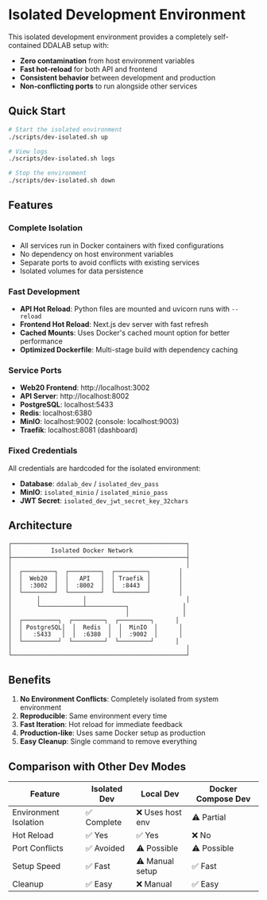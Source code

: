 # Isolated Development Environment

This isolated development environment provides a completely self-contained DDALAB setup with:

- **Zero contamination** from host environment variables
- **Fast hot-reload** for both API and frontend
- **Consistent behavior** between development and production
- **Non-conflicting ports** to run alongside other services

## Quick Start

```bash
# Start the isolated environment
./scripts/dev-isolated.sh up

# View logs
./scripts/dev-isolated.sh logs

# Stop the environment
./scripts/dev-isolated.sh down
```

## Features

### Complete Isolation
- All services run in Docker containers with fixed configurations
- No dependency on host environment variables
- Separate ports to avoid conflicts with existing services
- Isolated volumes for data persistence

### Fast Development
- **API Hot Reload**: Python files are mounted and uvicorn runs with `--reload`
- **Frontend Hot Reload**: Next.js dev server with fast refresh
- **Cached Mounts**: Uses Docker's cached mount option for better performance
- **Optimized Dockerfile**: Multi-stage build with dependency caching

### Service Ports
- **Web20 Frontend**: http://localhost:3002
- **API Server**: http://localhost:8002
- **PostgreSQL**: localhost:5433
- **Redis**: localhost:6380
- **MinIO**: localhost:9002 (console: localhost:9003)
- **Traefik**: localhost:8081 (dashboard)

### Fixed Credentials
All credentials are hardcoded for the isolated environment:
- **Database**: `ddalab_dev` / `isolated_dev_pass`
- **MinIO**: `isolated_minio` / `isolated_minio_pass`
- **JWT Secret**: `isolated_dev_jwt_secret_key_32chars`

## Architecture

```
┌─────────────────────────────────────────────────┐
│           Isolated Docker Network               │
├─────────────────────────────────────────────────┤
│                                                 │
│  ┌─────────┐  ┌─────────┐  ┌─────────┐        │
│  │  Web20  │  │   API   │  │ Traefik │        │
│  │  :3002  │  │  :8002  │  │  :8443  │        │
│  └─────────┘  └─────────┘  └─────────┘        │
│       │            │                            │
│       └────────────┴───────────┐               │
│                                │               │
│  ┌──────────┐  ┌─────────┐  ┌─────────┐      │
│  │ PostgreSQL│  │  Redis  │  │  MinIO  │      │
│  │   :5433   │  │  :6380  │  │  :9002  │      │
│  └──────────┘  └─────────┘  └─────────┘      │
│                                                 │
└─────────────────────────────────────────────────┘
```

## Benefits

1. **No Environment Conflicts**: Completely isolated from system environment
2. **Reproducible**: Same environment every time
3. **Fast Iteration**: Hot reload for immediate feedback
4. **Production-like**: Uses same Docker setup as production
5. **Easy Cleanup**: Single command to remove everything

## Comparison with Other Dev Modes

| Feature | Isolated Dev | Local Dev | Docker Compose Dev |
|---------|-------------|-----------|-------------------|
| Environment Isolation | ✅ Complete | ❌ Uses host env | ⚠️ Partial |
| Hot Reload | ✅ Yes | ✅ Yes | ❌ No |
| Port Conflicts | ✅ Avoided | ⚠️ Possible | ⚠️ Possible |
| Setup Speed | ✅ Fast | ⚠️ Manual setup | ✅ Fast |
| Cleanup | ✅ Easy | ❌ Manual | ✅ Easy |